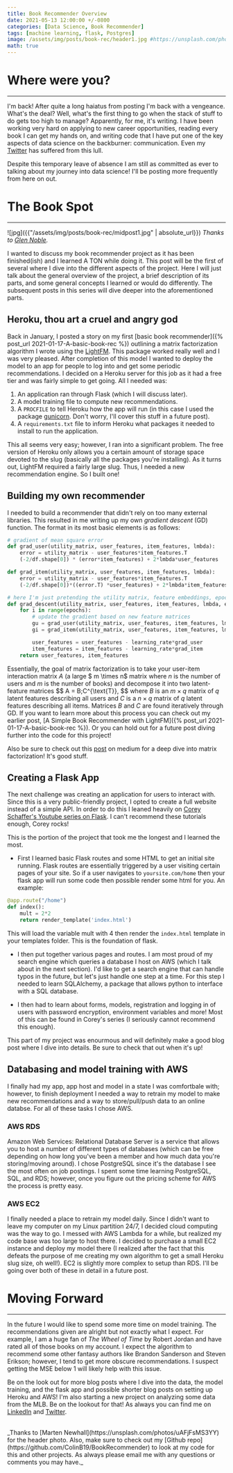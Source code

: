 ```yaml
---
title: Book Recommender Overview
date: 2021-05-13 12:00:00 +/-0800
categories: [Data Science, Book Recommender]
tags: [machine learning, flask, Postgres]
image: /assets/img/posts/book-rec/header1.jpg #https://unsplash.com/photos/o4-YyGi5JBc
math: true
---
```

# Where were you?
----------------------------
I'm back! After quite a long haiatus from posting I'm back with a vengeance. What's the deal? Well, what's the first thing to go when the stack of stuff to do gets too high to manage? Apparently, for me, it's writing. I have been working very hard on applying to new career opportunities, reading every book I can get my hands on, and writing code that I have put one of the key aspects of data science on the backburner: communication. Even my [Twitter](https://twitter.com/data_motivated) has suffered from this lull. 

Despite this temporary leave of absence I am still as committed as ever to talking about my journey into data science! I'll be posting more frequently from here on out.

# The Book Spot
-------------------

![jpg]({{"/assets/img/posts/book-rec/midpost1.jpg" | absolute_url}})
_Thanks to [Glen Noble](https://unsplash.com/photos/o4-YyGi5JBc)._
<br>

I wanted to discuss my book recommender project as it has been finished(ish) and I learned A TON while doing it. This post will be the first of several where I dive into the different aspects of the project. Here I will just talk about the general overview of the project, a brief description of its parts, and some general concepts I learned or would do differently. The subsequent posts in this series will dive deeper into the aforementioned parts. 

## Heroku, thou art a cruel and angry god
Back in January, I posted a story on my first [basic book recommender]({% post_url 2021-01-17-A-basic-book-rec %}) outlining a matrix factorization algorithm I wrote using the [LightFM](https://making.lyst.com/lightfm/docs/home.html). This package worked really well and I was very pleased. After completion of this model I wanted to deploy the model to an app for people to log into and get some periodic recommendations. I decided on a Heroku server for this job as it had a free tier and was fairly simple to get going. All I needed was:

1. An application ran through Flask (which I will discuss later).
2. A model training file to compute new recommendations.
3. A `PROCFILE` to tell Heroku how the app will run (in this case I used the package [gunicorn](https://gunicorn.org/). Don't worry, I'll cover this stuff in a future post).
4. A `requirements.txt` file to inform Heroku what packages it needed to install to run the application. 

This all seems very easy; however, I ran into a significant problem. The free version of Heroku only allows you a certain amount of storage space devoted to the slug (basically all the packages you're installing). As it turns out, LightFM required a fairly large slug. Thus, I needed a new recommendation engine. So I built one!

## Building my own recommender
I needed to build a recommender that didn't rely on too many external libraries. This resulted in me writing up my own *gradient descent* (GD) function. The format in its most basic elements is as follows:

```python
# gradient of mean square error
def grad_user(utility_matrix, user_features, item_features, lmbda):
    error = utility_matrix - user_features*item_features.T
    (-2/df.shape[0]) * (error*item_features) + 2*lmbda*user_features

def grad_item(utility_matrix, user_features, item_features, lmbda):
    error = utility_matrix - user_features*item_features.T
    (-2/df.shape[0])*((error.T) *user_features) + 2*lmbda*item_features

# here I'm just pretending the utility matrix, feature embeddings, epochs and regularization were estableshed prior. The actual code is more rigorous than this
def grad_descent(utility_matrix, user_features, item_features, lmbda, epochs, learning_rate)
    for i in range(epochs):
        # update the gradient based on new feature matrices
        gu = grad_user(utility_matrix, user_features, item_features, lmbda)
        gi = grad_item(utility_matrix, user_features, item_features, lmbda)

        user_features = user_features - learning_rate*grad_user
        item_features = item_features - learning_rate*grad_item
    return user_features, item_features
```

Essentially, the goal of matrix factorization is to take your user-item interaction matrix $A$ (a large $ m \times n$ matrix where $n$ is the number of users and $m$ is the number of books) and decompose it into two latent-feature matrices
\$$ A = B\;C^{\text{T}}, \$$
where $B$ is an $m \times q$ matrix  of $q$ latent features describing all users and $C$ is a $n \times q$ matrix of $q$ latent features describing all items. Matrices $B$ and $C$ are found iteratively through GD. If you want to learn more about this process you can check out my earlier post, [A Simple Book Recommender with LightFM]({% post_url 2021-01-17-A-basic-book-rec %}). Or you can hold out for a future post diving further into the code for this project!

Also be sure to check out this [post](https://towardsdatascience.com/recommender-systems-matrix-factorization-using-pytorch-bd52f46aa199) on medium for a deep dive into matrix factorization! It's good stuff.

## Creating a Flask App
The next challenge was creating an application for users to interact with. Since this is a very public-friendly project, I opted to create a full website instead of a simple API. In order to do this I leaned heavily on [Corey Schaffer's Youtube series on Flask](https://www.youtube.com/watch?v=MwZwr5Tvyxo&list=PL-osiE80TeTs4UjLw5MM6OjgkjFeUxCYH). I can't recommend these tutorials enough, Corey rocks!

This is the portion of the project that took me the longest and I learned the most. 

- First I learned basic Flask routes and some HTML to get an initial site running. Flask routes are essentially triggered by a user visiting certain pages of your site. So if a user navigates to `yoursite.com/home` then your flask app will run some code then possible render some html for you. An example:

```python
@app.route("/home")
def index():
    mult = 2*2
    return render_template('index.html')
```
This will load the variable mult with 4 then render the `index.html` template in your templates folder. This is the foundation of flask.

- I then put together various pages and routes. I am most proud of my search engine which queries a database I host on AWS (which I talk about in the next section). I'd like to get a search engine that can handle typos in the future, but let's just handle one step at a time. For this step I needed to learn SQLAlchemy, a package that allows python to interface with a SQL database. 

- I then had to learn about forms, models, registration and logging in of users with password encryption, environment variables and more! Most of this can be found in Corey's series (I seriously cannot recommend this enough). 

This part of my project was enourmous and will definitely make a good blog post where I dive into details. Be sure to check that out when it's up!

## Databasing and model training with AWS

I finally had my app, app host and model in a state I was comfortbale with; however, to finish deployment I needed a way to retrain my model to make new recommendations and a way to store/pull/push data to an online databse. For all of these tasks I chose AWS.

### AWS RDS
Amazon Web Services: Relational Database Server is a service that allows you to host a number of different types of databases (which can be free depending on how long you've been a member and how much data you're storing/moving around). I chose PostgreSQL since it's the database I see the most often on job postings. I spent some time learning PostgreSQL, SQL, and RDS; however, once you figure out the pricing scheme for AWS the process is pretty easy. 

### AWS EC2
I finally needed a place to retrain my model daily. Since I didn't want to leave my computer on my Linux partition 24/7, I decided cloud computing was the way to go. I messed with AWS Lambda for a while, but realized my code base was too large to host there. I decided to purchase a small EC2 instance and deploy my model there (I realized after the fact that this defeats the purpose of me creating my own algorithm to get a small Heroku slug size, oh well!). EC2 is slightly more complex to setup than RDS. I'll be going over both of these in detail in a future post.

# Moving Forward
----------------
In the future I would like to spend some more time on model training. The recommendations given are alright but not exactly what I expect. For example, I am a huge fan of *The Wheel of Time* by Robert Jordan and have rated all of those books on my account. I expect the algorithm to recommend some other fantasy authors like Brandon Sanderson and Steven Erikson; however, I tend to get more obscure recommendations. I suspect getting the MSE below 1 will likely help with this issue.

Be on the look out for more blog posts where I dive into the data, the model training, and the flask app and possible shorter blog posts on setting up Heroku and AWS! I'm also starting a new project on analyzing some data from the MLB. Be on the lookout for that! As always you can find me on [LinkedIn](https://www.linkedin.com/in/colin-bradley-data-motivated/) and [Twitter](https://twitter.com/home).

<br>
_Thanks to [Marten Newhall](https://unsplash.com/photos/uAFjFsMS3YY) for the header photo. Also, make sure to check out my [Github repo](https://github.com/ColinB19/BookRecommender) to look at my code for this and other projects. As always please email me with any questions or comments you may have._

